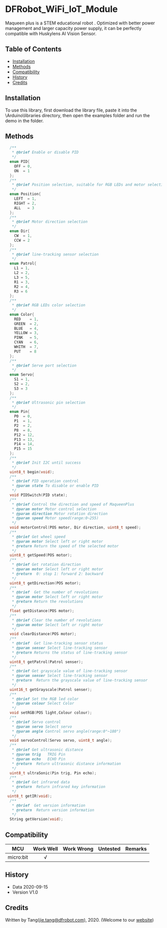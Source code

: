 # DFRobot_WiFi_IoT_Module

Maqueen plus is a STEM educational robot . Optimized with better power management and larger capacity power supply, it can be perfectly compatible with Huskylens AI Vision Sensor.
   
## Table of Contents

* [Installation](#installation)
* [Methods](#methods)
* [Compatibility](#compatibility)
* [History](#history)
* [Credits](#credits)

 
## Installation

To use this library, first download the library file, paste it into the \Arduino\libraries directory, then open the examples folder and run the demo in the folder.

## Methods

```C++
  /**
   * @brief Enable or disable PID
   */
  enum PID{
    OFF = 0,
    ON  = 1
  };
  /**
   * @brief Position selection, suitable for RGB LEDs and motor selection
   */
  enum Position{
    LEFT  = 1,
    RIGHT = 2,
    ALL   = 3
  };
  /**
   * @brief Motor direction selection
   */
  enum Dir{
    CW  = 1,
    CCW = 2
  };
  /**
   * @brief line-tracking sensor selection
   */
  enum Patrol{
    L1 = 1,
    L2 = 2,
    L3 = 5,
    R1 = 3,
    R2 = 4,
    R3 = 6
  };
  /**
   * @brief RGB LEDs color selection
   */
  enum Color{
    RED    = 1,
    GREEN  = 2,
    BLUE   = 4,
    YELLOW = 3,
    PINK   = 5,
    CYAN   = 6,
    WHITH  = 7,
    PUT    = 8
  };
  /**
   * @brief Serve port selection
   */
  enum Servo{
    S1 = 1,
    S2 = 2,
    S3 = 3
  };
  /**
   * @brief Ultrasonic pin selection
   */
  enum Pin{
    P0  = 0,
    P1  = 1,
    P2  = 2,
    P8  = 8,
    P12 = 12,
    P13 = 13,
    P14 = 14,
    P15 = 15
  };
  /**
   * @brief Init I2C until success 
   */
  uint8_t begin(void);
  /**
   * @brief PID operation control
   * @param state To disable or enable PID
   */
  void PIDSwitch(PID state);
  /**
   * @brief Control the direction and speed of MaqueenPlus
   * @param motor Motor control selection
   * @param direction Motor rotation direction 
   * @param speed Motor speed(range:0~255)
   */
  void motorControl(POS motor, Dir direction, uint8_t speed);
  /**
   * @brief Get wheel speed
   * @param motor Select left or right motor
   * @return Return the speed of the selected motor 
   */
  uint8_t getSpeed(POS motor);
  /**
   * @brief Get rotation direction
   * @param motor Select left or right motor 
   * @return  0: stop 1: forward 2: backward
   */
  uint8_t getDirection(POS motor);
  /**
   * @brief  Get the number of revolutions
   * @param motor Select left or right motor
   * @return Return the revolutions
   */
  float getDistance(POS motor);
  /**
   * @brief Clear the number of revolutions
   * @param motor Select left or right motor
   */
  void clearDistance(POS motor);
  /**
   * @brief  Get line-tracking sensor status
   * @param senser Select line-tracking sensor 
   * @return Returns the status of line-tracking sensor
   */
  uint8_t getPatrol(Patrol senser);
  /**
   * @brief Get grayscale value of line-tracking sensor
   * @param senser Select line-tracking sensor 
   * @return  Return the grayscale value of line-tracking sensor
   */
  uint16_t getGrayscale(Patrol senser);
  /**
   * @brief Set the RGB led color
   * @param colour Select Color
   */
  void setRGB(POS light,Colour colour);
  /**
   * @brief Servo control
   * @param servo Select servo
   * @param angle Control servo angle(range:0°~180°)
   */
  void servoControl(Servo servo, uint8_t angle);
  /**
   * @brief Get ultrasonic distance
   * @param trig   TRIG Pin
   * @param echo   ECHO Pin
   * @return  Return ultrasonic distance information
   */
  uint8_t ultraSonic(Pin trig, Pin echo);
  /**
   * @brief Get infrared data
   * @return  Return infrared key information
   */
 uint8_t getIR(void);
  /**
   * @brief  Get version information
   * @return  Return version information
   */
  String getVersion(void); 
```

## Compatibility

MCU                | Work Well    | Work Wrong   | Untested    | Remarks
------------------ | :----------: | :----------: | :---------: | -----
micro:bit          |      √       |              |             | 



## History

- Data 2020-09-15
- Version V1.0


## Credits

Written by Tang(jie.tang@dfrobot.com), 2020. (Welcome to our [website](https://www.dfrobot.com/))





